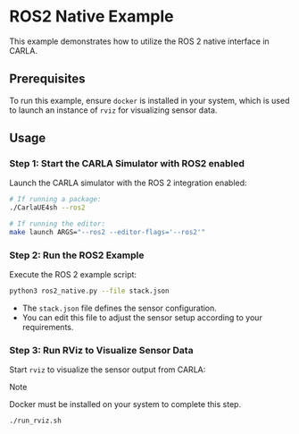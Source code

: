 # ROS2 Native Example

This example demonstrates how to utilize the ROS 2 native interface in CARLA.

## Prerequisites

To run this example, ensure `docker` is installed in your system, which is used to launch an instance of `rviz` for visualizing sensor data.


## Usage

### Step 1: Start the CARLA Simulator with ROS2 enabled
Launch the CARLA simulator with the ROS 2 integration enabled:

```bash
# If running a package:
./CarlaUE4sh --ros2

# If running the editor:
make launch ARGS="--ros2 --editor-flags='--ros2'"
```

### Step 2: Run the ROS2 Example

Execute the ROS 2 example script:

```bash
python3 ros2_native.py --file stack.json
```

* The `stack.json` file defines the sensor configuration.
* You can edit this file to adjust the sensor setup according to your requirements.


### Step 3: Run RViz to Visualize Sensor Data

Start `rviz` to visualize the sensor output from CARLA:

> [!NOTE]
Docker must be installed on your system to complete this step.

```bash
./run_rviz.sh
```
